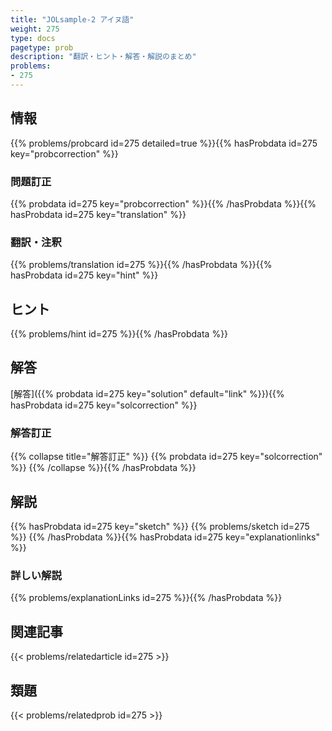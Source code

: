 ```yaml
---
title: "JOLsample-2 アイヌ語"
weight: 275
type: docs
pagetype: prob
description: "翻訳・ヒント・解答・解説のまとめ"
problems: 
- 275
---
```


## 情報

{{% problems/probcard id=275 detailed=true %}}{{% hasProbdata id=275 key="probcorrection" %}}

### 問題訂正

{{% probdata id=275 key="probcorrection" %}}{{% /hasProbdata %}}{{% hasProbdata id=275 key="translation" %}}

### 翻訳・注釈

{{% problems/translation id=275 %}}{{% /hasProbdata %}}{{% hasProbdata id=275 key="hint" %}}

## ヒント

{{% problems/hint id=275 %}}{{% /hasProbdata %}}

## 解答

[解答]({{% probdata id=275 key="solution" default="link" %}}){{% hasProbdata id=275 key="solcorrection" %}}

### 解答訂正

{{% collapse title="解答訂正" %}}
{{% probdata id=275 key="solcorrection" %}}
{{% /collapse %}}{{% /hasProbdata %}}

## 解説

{{% hasProbdata id=275 key="sketch" %}}
{{% problems/sketch id=275 %}}
{{% /hasProbdata %}}{{% hasProbdata id=275 key="explanationlinks" %}}

### 詳しい解説

{{% problems/explanationLinks id=275 %}}{{% /hasProbdata %}}

## 関連記事

{{< problems/relatedarticle id=275 >}}

## 類題

{{< problems/relatedprob id=275 >}}
